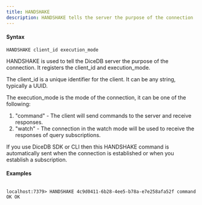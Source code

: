 ```yaml
---
title: HANDSHAKE
description: HANDSHAKE tells the server the purpose of the connection
---
```


<!-- This file is automatically generated. Any modifications made directly to this file
  may be overwritten. For more details on how this file is generated and how to use
  the related commands, refer to the documentation available in the `internal/cmd/cmd_*.go` files.
-->

#### Syntax

```
HANDSHAKE client_id execution_mode
```


HANDSHAKE is used to tell the DiceDB server the purpose of the connection. It
registers the client_id and execution_mode.

The client_id is a unique identifier for the client. It can be any string, typically
a UUID.

The execution_mode is the mode of the connection, it can be one of the following:

1. "command" - The client will send commands to the server and receive responses.
2. "watch" - The connection in the watch mode will be used to receive the responses of query subscriptions.

If you use DiceDB SDK or CLI then this HANDSHAKE command is automatically sent when the connection is established
or when you establish a subscription.
	

#### Examples

```

localhost:7379> HANDSHAKE 4c9d0411-6b28-4ee5-b78a-e7e258afa52f command
OK OK
	
```
